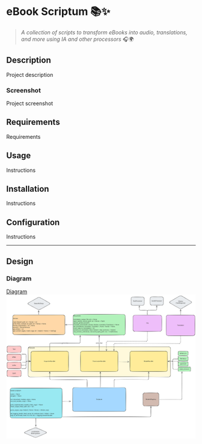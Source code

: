 # eBook Scriptum 📚✨

> _A collection of scripts to transform eBooks into audio, translations, and
> more using IA and other processors_ 🎧🌍

## Description

Project description

### Screenshot

Project screenshot

## Requirements

Requirements

## Usage

Instructions

## Installation

Instructions

## Configuration

Instructions

---

## Design

### Diagram

[Diagram](./docs.svg) <img src="./docs/design.svg">
